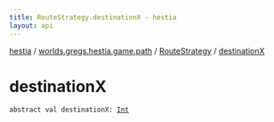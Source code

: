 ```yaml
---
title: RouteStrategy.destinationX - hestia
layout: api
---
```


<div class='api-docs-breadcrumbs'><a href="../../index.html">hestia</a> / <a href="../index.html">worlds.gregs.hestia.game.path</a> / <a href="index.html">RouteStrategy</a> / <a href="./destination-x.html">destinationX</a></div>

# destinationX

<div class="signature"><code><span class="keyword">abstract</span> <span class="keyword">val </span><span class="identifier">destinationX</span><span class="symbol">: </span><a href="https://kotlinlang.org/api/latest/jvm/stdlib/kotlin/-int/index.html"><span class="identifier">Int</span></a></code></div>
